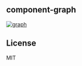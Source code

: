 
## component-graph

  [![graph](https://i.cloudup.com/JkSHr9TLqe.png)](https://cloudup.com/cyg1SkRw79G)

## License

  MIT
